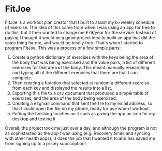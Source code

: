 # FitJoe
FitJoe is a workout plan creator that I built to assist my bi-weekly schedule of exercise. The idea of this came from when I was using an app for free to do this, but it then wanted to charge me £79/year for the service. Instead of paying I thought it would be a good project idea to build an app that did the same thing for me, and would be totally free. That's when I started to program FitJoe. This was a process of a few simple parts:
  1) Create a python dictionary of exercises with the keys being the area of the body that was being exercised and the value pairs, a list of different exercises for that area of the body. This meant manually researching and typing all of the different exercises that there are that I can complete.
  2) Then creating a function that selected at random a different exercise from each key and displayed the results into a list.
  3) Exporting this file to a csv document that produced a simple table of exercises, and the area of the body being exercised.
  4) Creating a ezgmail command that sent the file to my email address, so that I could open the file on my phone, ready for use when I workout.
  5) Putting the finishing touches on it such as giving the app an icon for my desktop and testing it.

Overall, the project took me just over a day, and although the program is not as sophistacted as the app I was using (e.g. Recovery times and syncing with other health apps), it does the job that I wanted it to and has saved me from signing up to a pricey subscription!
